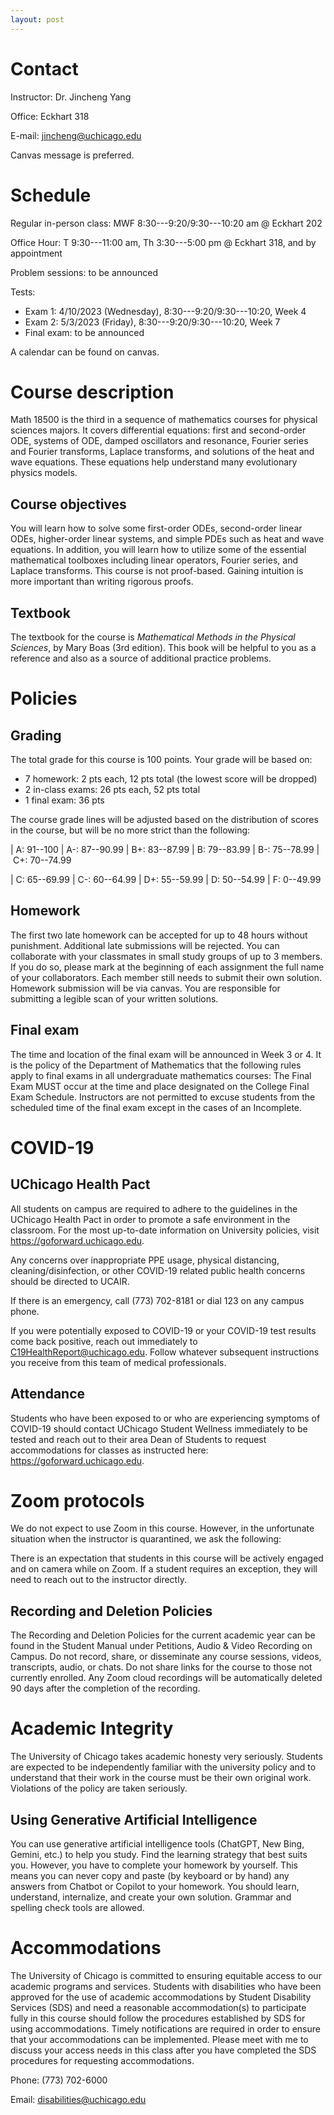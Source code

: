 ```yaml
---
layout: post
---
```


# Contact

Instructor: Dr. Jincheng Yang 

Office: Eckhart 318

E-mail: jincheng@uchicago.edu 

Canvas message is preferred.

# Schedule

Regular in-person class: MWF 8:30---9:20/9:30---10:20 am @ Eckhart 202

Office Hour: T 9:30---11:00 am, Th 3:30---5:00 pm @ Eckhart 318, and by appointment

Problem sessions: to be announced

Tests: 

- Exam 1: 4/10/2023 (Wednesday), 8:30---9:20/9:30---10:20, Week 4
- Exam 2: 5/3/2023 (Friday), 8:30---9:20/9:30---10:20, Week 7
- Final exam: to be announced

A calendar can be found on canvas.

# Course description

Math 18500 is the third in a sequence of mathematics courses for physical sciences majors. It covers differential equations: first and second-order ODE, systems of ODE, damped oscillators and resonance, Fourier series and Fourier transforms, Laplace transforms, and solutions of the heat and wave equations. These equations help understand many evolutionary physics models.

## Course objectives

You will learn how to solve some first-order ODEs, second-order linear ODEs, higher-order linear systems, and simple PDEs such as heat and wave equations. In addition, you will learn how to utilize some of the essential mathematical toolboxes including linear operators, Fourier series, and Laplace transforms. This course is not proof-based. Gaining intuition is more important than writing rigorous proofs.

## Textbook

The textbook for the course is *Mathematical Methods in the Physical Sciences*, by Mary Boas (3rd edition). This book will be helpful to you as a reference and also as a source of additional practice problems. 

# Policies

## Grading

The total grade for this course is 100 points. Your grade will be based on:

- 7 homework: 2 pts each, 12 pts total (the lowest score will be dropped)
- 2 in-class exams: 26 pts each, 52 pts total
- 1 final exam: 36 pts

The course grade lines will be adjusted based on the distribution of scores in the course, but will be no more strict than the following:

| A: 91--100 | A-: 87--90.99 | B+: 83--87.99 | B: 79--83.99 | B-: 75--78.99 | C+: 70--74.99 

| C: 65--69.99 | C-: 60--64.99 | D+: 55--59.99 | D: 50--54.99 | F: 0--49.99

## Homework

The first two late homework can be accepted for up to 48 hours without punishment. Additional late submissions will be rejected. You can collaborate with your classmates in small study groups of up to 3 members. If you do so, please mark at the beginning of each assignment the full name of your collaborators. Each member still needs to submit their own solution. Homework submission will be via canvas. You are responsible for submitting a legible scan of your written solutions.


## Final exam

The time and location of the final exam will be announced in Week 3 or 4.
It is the policy of the Department of Mathematics that the following rules apply to final exams in all undergraduate mathematics courses: The Final Exam MUST occur at the time and place designated on the College Final Exam Schedule. Instructors are not permitted to excuse students from the scheduled time of the final exam except in the cases of an Incomplete.

# COVID-19 

## UChicago Health Pact

All students on campus are required to adhere to the guidelines in the UChicago Health Pact in order to promote a safe environment in the classroom. For the most up-to-date information on University policies, visit https://goforward.uchicago.edu.

Any concerns over inappropriate PPE usage, physical distancing, cleaning/disinfection, or other COVID-19 related public health concerns should be directed to UCAIR.

If there is an emergency, call (773) 702-8181 or dial 123 on any campus phone.

If you were potentially exposed to COVID-19 or your COVID-19 test results come back positive, reach out immediately to C19HealthReport@uchicago.edu. Follow whatever subsequent instructions you receive from this team of medical professionals.

## Attendance

Students who have been exposed to or who are experiencing symptoms of COVID-19 should contact UChicago Student Wellness immediately to be tested and reach out to their area Dean of Students to request accommodations for classes as instructed here: https://goforward.uchicago.edu.

# Zoom protocols

We do not expect to use Zoom in this course. However, in the unfortunate situation when the instructor is quarantined, we ask the following:

There is an expectation that students in this course will be actively engaged and on camera while on Zoom. If a student requires an exception, they will need to reach out to the instructor directly.

## Recording and Deletion Policies

The Recording and Deletion Policies for the current academic year can be found in the Student Manual under Petitions, Audio & Video Recording on Campus.
Do not record, share, or disseminate any course sessions, videos, transcripts, audio, or chats. 
Do not share links for the course to those not currently enrolled.
Any Zoom cloud recordings will be automatically deleted 90 days after the completion of the recording.

# Academic Integrity

The University of Chicago takes academic honesty very seriously. Students are expected to be independently familiar with the university policy and to understand that their work in the course must be their own original work. Violations of the policy are taken seriously.

## Using Generative Artificial Intelligence

You can use generative artificial intelligence tools (ChatGPT, New Bing, Gemini, etc.) to help you study. Find the learning strategy that best suits you. However, you have to complete your homework by yourself. This means you can never copy and paste (by keyboard or by hand) any answers from Chatbot or Copilot to your homework. You should learn, understand, internalize, and create your own solution. Grammar and spelling check tools are allowed.

# Accommodations

The University of Chicago is committed to ensuring equitable access to our academic programs and services. Students with disabilities who have been approved for the use of academic accommodations by Student Disability Services (SDS) and need a reasonable accommodation(s) to participate fully in this course should follow the procedures established by SDS for using accommodations. Timely notifications are required in order to ensure that your accommodations can be implemented. Please meet with me to discuss your access needs in this class after you have completed the SDS procedures for requesting accommodations.

Phone: (773) 702-6000

Email: disabilities@uchicago.edu